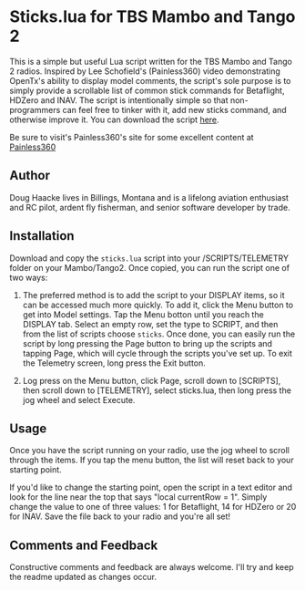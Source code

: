 # Sticks.lua for TBS Mambo and Tango 2
 This is a simple but useful Lua script written for the TBS Mambo and Tango 2 radios. Inspired by Lee Schofield's (Painless360) video demonstrating OpenTx's ability to display model comments, the script's sole purpose is to simply provide a scrollable list of common stick commands for Betaflight, HDZero and INAV.  The script is intentionally simple so that non-programmers can feel free to tinker with it, add new sticks command, and otherwise improve it. You can download the script [here](https://github.com/DHaacke/Mambo-Tango/edit/master/sticks.lua).

 Be sure to visit's Painless360's site for some excellent content at [Painless360](https://www.youtube.com/channel/UCp1vASX-fg959vRc1xowqpw)

## Author
Doug Haacke lives in Billings, Montana and is a lifelong aviation enthusiast and RC pilot, ardent fly fisherman, and senior software developer by trade.

## Installation

Download and copy the `sticks.lua` script into your /SCRIPTS/TELEMETRY folder on your Mambo/Tango2.  Once copied, you can run the script one of two ways:

1. The preferred method is to add the script to your DISPLAY items, so it can be accessed much more quickly. To add it, click the Menu button to get into Model settings. Tap the Menu botton until you reach the DISPLAY tab. Select an empty row, set the type to SCRIPT, and then from the list of scripts choose `sticks`.  Once done, you can easily run the script by long pressing the Page button to bring up the scripts and tapping Page, which will cycle through the scripts you've set up. To exit the Telemetry screen, long press the Exit button.

2. Log press on the Menu button, click Page, scroll down to [SCRIPTS], then scroll down to [TELEMETRY], select sticks.lua, then long press the jog wheel and select Execute.


## Usage

Once you have the script running on your radio, use the jog wheel to scroll through the items. If you tap the menu button, the list will reset back to your starting point.

If you'd like to change the starting point, open the script in a text editor and look for the line near the top that says "local currentRow = 1". Simply change the value to one of three values:  1 for Betaflight, 14 for HDZero or 20 for INAV.  Save the file back to your radio and you're all set!

## Comments and Feedback

Constructive comments and feedback are always welcome. I'll try and keep the readme updated as changes occur.
